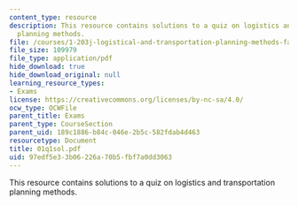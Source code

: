 ```yaml
---
content_type: resource
description: This resource contains solutions to a quiz on logistics and transportation
  planning methods.
file: /courses/1-203j-logistical-and-transportation-planning-methods-fall-2006/97edf5e33b06226a70b5fbf7a0dd3063_01q1sol.pdf
file_size: 109979
file_type: application/pdf
hide_download: true
hide_download_original: null
learning_resource_types:
- Exams
license: https://creativecommons.org/licenses/by-nc-sa/4.0/
ocw_type: OCWFile
parent_title: Exams
parent_type: CourseSection
parent_uid: 189c1886-b84c-046e-2b5c-582fdab4d463
resourcetype: Document
title: 01q1sol.pdf
uid: 97edf5e3-3b06-226a-70b5-fbf7a0dd3063
---
```

This resource contains solutions to a quiz on logistics and transportation planning methods.